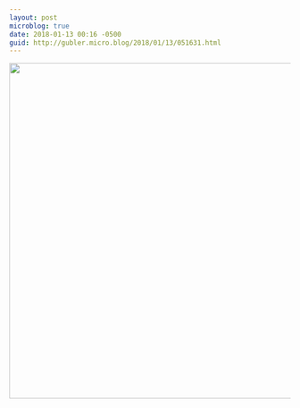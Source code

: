 ```yaml
---
layout: post
microblog: true
date: 2018-01-13 00:16 -0500
guid: http://gubler.micro.blog/2018/01/13/051631.html
---
```



<img src="http://microblog.dev88.co/uploads/2018/c0d8fe68a9.jpg" width="600" height="600" />
